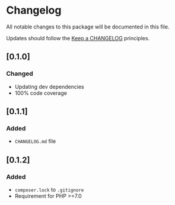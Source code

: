 # Changelog

All notable changes to this package will be documented in this file.

Updates should follow the [Keep a CHANGELOG](http://keepachangelog.com/) principles.

## [0.1.0]
### Changed
- Updating dev dependencies
- 100% code coverage 
## [0.1.1]
### Added
- `CHANGELOG.md` file
## [0.1.2]
### Added
- `composer.lock` to `.gitignore`
- Requirement for PHP >=7.0
